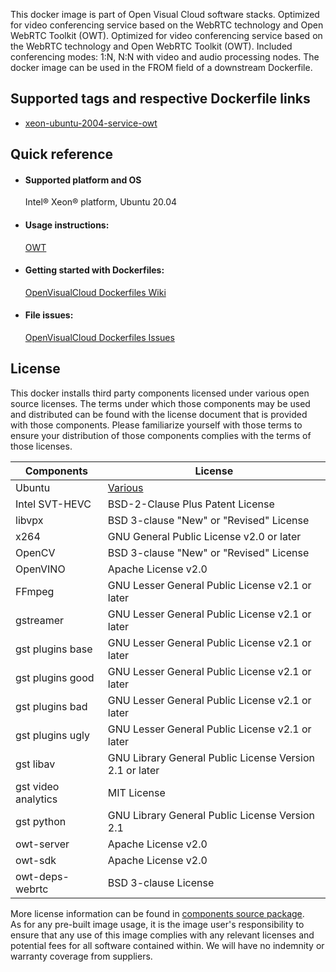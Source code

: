This docker image is part of Open Visual Cloud software stacks. Optimized for video conferencing service based on the WebRTC technology and Open WebRTC Toolkit (OWT). Optimized for video conferencing service based on the WebRTC technology and Open WebRTC Toolkit (OWT). Included conferencing modes: 1:N, N:N with video and audio processing nodes. The docker image can be used in the FROM field of a downstream Dockerfile. 

## Supported tags and respective Dockerfile links
 - [xeon-ubuntu-2004-service-owt](https://github.com/OpenVisualCloud/Dockerfiles/blob/v23.06/Xeon/ubuntu-20.04/service/owt/Dockerfile)

## Quick reference
- #### Supported platform and OS
  Intel&reg; Xeon&reg; platform, Ubuntu 20.04

- #### Usage instructions:
  [OWT](https://github.com/OpenVisualCloud/Dockerfiles/blob/master/doc/owt.md)	


- #### Getting started with Dockerfiles:
  [OpenVisualCloud Dockerfiles Wiki](https://github.com/OpenVisualCloud/Dockerfiles/wiki)

- #### File issues:
  [OpenVisualCloud Dockerfiles Issues](https://github.com/OpenVisualCloud/Dockerfiles/issues)


## License
This docker installs third party components licensed under various open source licenses.  The terms under which those components may be used and distributed can be found with the license document that is provided with those components.  Please familiarize yourself with those terms to ensure your distribution of those components complies with the terms of those licenses.


| Components | License |
| ----- | ----- |
|Ubuntu| [Various](https://hub.docker.com/_/ubuntu) |
|Intel SVT-HEVC|BSD-2-Clause Plus Patent License|
|libvpx|BSD 3-clause "New" or "Revised" License|
|x264|GNU General Public License v2.0 or later|
|OpenCV|BSD 3-clause "New" or "Revised" License|
|OpenVINO|Apache License v2.0|
|FFmpeg|GNU Lesser General Public License v2.1 or later|
|gstreamer|GNU Lesser General Public License v2.1 or later|
|gst plugins base|GNU Lesser General Public License v2.1 or later|
|gst plugins good|GNU Lesser General Public License v2.1 or later|
|gst plugins bad|GNU Lesser General Public License v2.1 or later|
|gst plugins ugly|GNU Lesser General Public License v2.1 or later|
|gst libav|GNU Library General Public License Version 2.1 or later|
|gst video analytics|MIT License|
|gst python|GNU Library General Public License Version 2.1|
|owt-server|Apache License v2.0|
|owt-sdk|Apache License v2.0|
|owt-deps-webrtc|BSD 3-clause License|


More license information can be found in [components source package](https://github.com/OpenVisualCloud/Dockerfiles-Resources).   
As for any pre-built image usage, it is the image user's responsibility to ensure that any use of this image complies with any relevant licenses and potential fees for all software contained within. We will have no indemnity or warranty coverage from suppliers.
